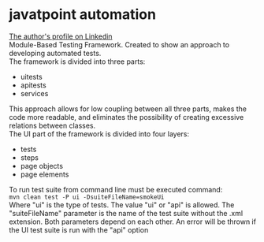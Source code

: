 # javatpoint automation

[The author's profile on Linkedin](https://www.linkedin.com/in/roman-rozborskyi/)\
Module-Based Testing Framework. Created to show an approach to developing automated tests.\
The framework is divided into three parts:

- uitests
- apitests
- services

This approach allows for low coupling between all three parts, makes the code more readable, and eliminates the
possibility of creating excessive relations between classes.\
The UI part of the framework is divided into four layers:
- tests
- steps
- page objects
- page elements

To run test suite from command line must be executed command:\
```mvn clean test -P ui -DsuiteFileName=smokeUi```\
Where "ui" is the type of tests. The value "ui" or "api" is allowed. The "suiteFileName" parameter is the name of the
test suite without the .xml extension. Both parameters depend on each other. An error will be thrown if the UI test
suite is run with the "api" option
